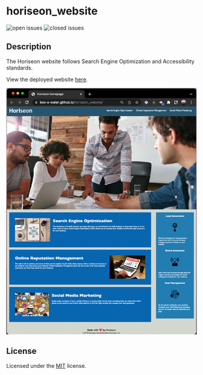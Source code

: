 # horiseon_website

![open issues](https://img.shields.io/github/issues-raw/box-o-water/horiseon_website)
![closed issues](https://img.shields.io/github/issues-closed-raw/box-o-water/horiseon_website)

## Description

The Horiseon website follows Search Engine Optimization and Accessibility standards.

View the deployed website [here](https://box-o-water.github.io/horiseon_website/).

![Horiseon website preview](/assets/images/Horiseon-website.png)

## License

Licensed under the [MIT](/LICENSE) license.
